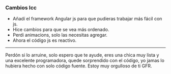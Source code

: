 ### Cambios Icc
- Añadí el framework Angular js para que pudieras trabajar más fácil con js.
- Hice cambios para que se vea más ordenado.
- Perdi animacions, solo las necesitas agregar.
- Ahora el código js es reactivo.

---
Perdón si lo arruine, solo espero que te ayude, eres una chica muy lista y una excelente programadora, quede sorprendido con el código, yo jamas lo hubiera hecho con solo código fuente.
Estoy muy orgulloso de ti GFR.